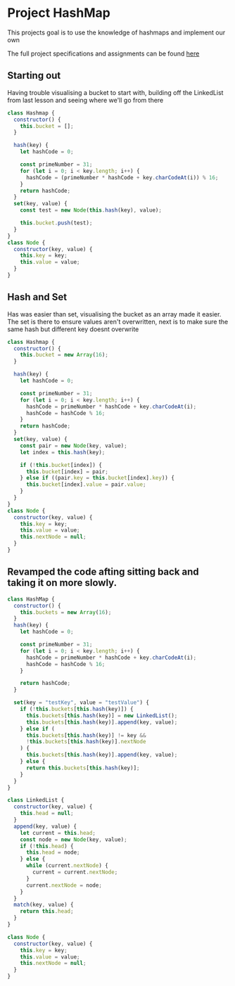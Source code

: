# Project HashMap

This projects goal is to use the knowledge of hashmaps and implement our own

The full project specifications and assignments can be found [here](https://www.theodinproject.com/lessons/javascript-hashmap)

## Starting out

Having trouble visualising a bucket to start with, building off the LinkedList from last lesson and seeing where we'll go from there

```js
class Hashmap {
  constructor() {
    this.bucket = [];
  }

  hash(key) {
    let hashCode = 0;

    const primeNumber = 31;
    for (let i = 0; i < key.length; i++) {
      hashCode = (primeNumber * hashCode + key.charCodeAt(i)) % 16;
    }
    return hashCode;
  }
  set(key, value) {
    const test = new Node(this.hash(key), value);

    this.bucket.push(test);
  }
}
class Node {
  constructor(key, value) {
    this.key = key;
    this.value = value;
  }
}
```

## Hash and Set

Has was easier than set, visualising the bucket as an array made it easier. The set is there to ensure values aren't overwritten, next is to make sure the same hash but different key doesnt overwrite

```js
class Hashmap {
  constructor() {
    this.bucket = new Array(16);
  }

  hash(key) {
    let hashCode = 0;

    const primeNumber = 31;
    for (let i = 0; i < key.length; i++) {
      hashCode = primeNumber * hashCode + key.charCodeAt(i);
      hashCode = hashCode % 16;
    }
    return hashCode;
  }
  set(key, value) {
    const pair = new Node(key, value);
    let index = this.hash(key);

    if (!this.bucket[index]) {
      this.bucket[index] = pair;
    } else if ((pair.key = this.bucket[index].key)) {
      this.bucket[index].value = pair.value;
    }
  }
}
class Node {
  constructor(key, value) {
    this.key = key;
    this.value = value;
    this.nextNode = null;
  }
}
```

## Revamped the code afting sitting back and taking it on more slowly.

```js
class HashMap {
  constructor() {
    this.buckets = new Array(16);
  }
  hash(key) {
    let hashCode = 0;

    const primeNumber = 31;
    for (let i = 0; i < key.length; i++) {
      hashCode = primeNumber * hashCode + key.charCodeAt(i);
      hashCode = hashCode % 16;
    }

    return hashCode;
  }

  set(key = "testKey", value = "testValue") {
    if (!this.buckets[this.hash(key)]) {
      this.buckets[this.hash(key)] = new LinkedList();
      this.buckets[this.hash(key)].append(key, value);
    } else if (
      this.buckets[this.hash(key)] != key &&
      !this.buckets[this.hash(key)].nextNode
    ) {
      this.buckets[this.hash(key)].append(key, value);
    } else {
      return this.buckets[this.hash(key)];
    }
  }
}

class LinkedList {
  constructor(key, value) {
    this.head = null;
  }
  append(key, value) {
    let current = this.head;
    const node = new Node(key, value);
    if (!this.head) {
      this.head = node;
    } else {
      while (current.nextNode) {
        current = current.nextNode;
      }
      current.nextNode = node;
    }
  }
  match(key, value) {
    return this.head;
  }
}

class Node {
  constructor(key, value) {
    this.key = key;
    this.value = value;
    this.nextNode = null;
  }
}
```
